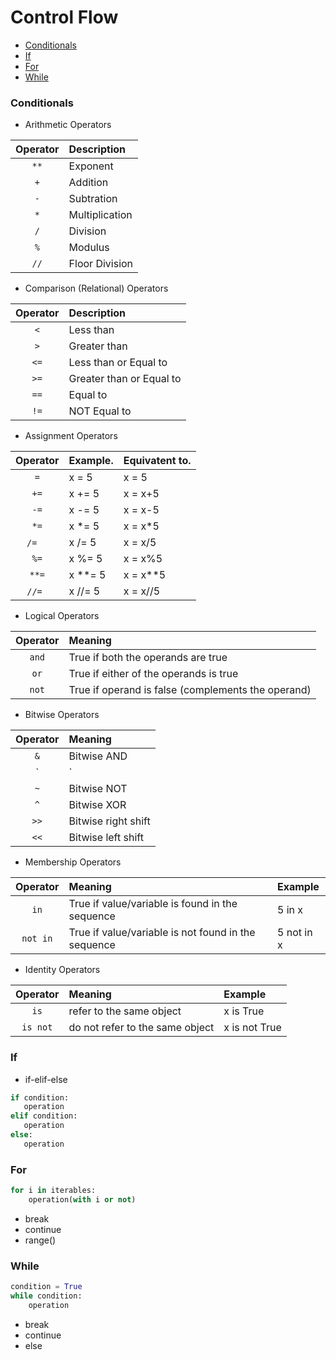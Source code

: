 # <a name="controlFlow"></a>Control Flow

* [Conditionals](#python-conditionals)
* [If](#python-if)
* [For](#python-for)
* [While](#python-while)

### <a name="python-conditionals"></a>Conditionals
* Arithmetic Operators

| Operator | Description              |
| :------: | :----------              |
| `**`     | Exponent                 |
| `+`      | Addition                 |
| `-`      | Subtration               |
| `*`      | Multiplication           |
| `/`      | Division                 |
| `%`      | Modulus                  |
| `//`     | Floor Division           |

* Comparison (Relational) Operators

| Operator | Description              |
| :------: | :----------              |
| `<`      | Less than                |
| `>`      | Greater than             |
| `<=`     | Less than or Equal to    |
| `>=`     | Greater than or Equal to |
| `==`     | Equal to                 |
| `!=`     | NOT Equal to             |

* Assignment Operators

| Operator | Example.   | Equivatent to. |
| :------: | :----------| :--------------|
| `=`      | x = 5      | x = 5          |
| `+=`     | x += 5     | x = x+5        |
| `-=`     | x -= 5     | x = x-5        |
| `*=`     | x *= 5     | x = x*5        |
| `/=`     | x /= 5     | x = x/5        |
| `%=`     | x %= 5     | x = x%5        |
| `**=`    | x **= 5    | x = x**5       |
| `//=`    | x //= 5    | x = x//5       |

* Logical Operators

| Operator | Meaning |
| :------: | :---------- |
| `and`    | True if both the operands are true |
| `or`     | True if either of the operands is true |
| `not`    | True if operand is false (complements the operand) |

* Bitwise Operators

| Operator | Meaning |
| :------: | :---------- |
| `&`      | Bitwise AND |
| `|`      | Bitwise OR  |
| `~`      | Bitwise NOT |
| `^`      | Bitwise XOR |
| `>>`     | Bitwise right shift |
| `<<`     | Bitwise left shift |

* Membership Operators

| Operator | Meaning     | Example   |
| :------: | :---------- | :---------| 
| `in`     | True if value/variable is found in the sequence | 5 in x |
| `not in` | True if value/variable is not found in the sequence | 5 not in x |

* Identity Operators

| Operator | Meaning     | Example   |
| :------: | :---------- | :---------| 
| `is`     | refer to the same object | x is True |
| `is not` | do not refer to the same object | x is not True |
### <a name="python-if"></a>If
 * if-elif-else
 ```python
if condition:
    operation
elif condition:
    operation
else:
    operation
```
### <a name="python-for"></a>For
```python
for i in iterables:
    operation(with i or not)
```
* break
* continue
* range()

### <a name="python-while"></a>While
```python
condition = True
while condition:
    operation
```
* break
* continue
* else




